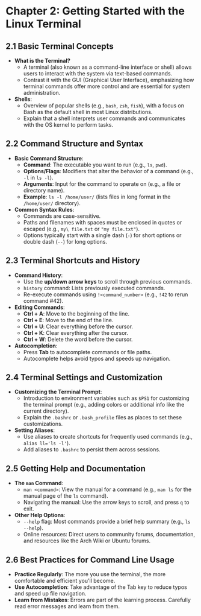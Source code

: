 # Chapter 2: Getting Started with the Linux Terminal

## 2.1 Basic Terminal Concepts
- **What is the Terminal?**
  - A terminal (also known as a command-line interface or shell) allows users to interact with the system via text-based commands.
  - Contrast it with the GUI (Graphical User Interface), emphasizing how terminal commands offer more control and are essential for system administration.
- **Shells**:
  - Overview of popular shells (e.g., `bash`, `zsh`, `fish`), with a focus on Bash as the default shell in most Linux distributions.
  - Explain that a shell interprets user commands and communicates with the OS kernel to perform tasks.
  
## 2.2 Command Structure and Syntax
- **Basic Command Structure**:
  - **Command**: The executable you want to run (e.g., `ls`, `pwd`).
  - **Options/Flags**: Modifiers that alter the behavior of a command (e.g., `-l` in `ls -l`).
  - **Arguments**: Input for the command to operate on (e.g., a file or directory name).
  - **Example**: `ls -l /home/user/` (lists files in long format in the `/home/user/` directory).
- **Common Syntax Rules**:
  - Commands are case-sensitive.
  - Paths and filenames with spaces must be enclosed in quotes or escaped (e.g., `my\ file.txt` or `"my file.txt"`).
  - Options typically start with a single dash (`-`) for short options or double dash (`--`) for long options.

## 2.3 Terminal Shortcuts and History
- **Command History**:
  - Use the **up/down arrow keys** to scroll through previous commands.
  - `history` command: Lists previously executed commands.
  - Re-execute commands using `!<command_number>` (e.g., `!42` to rerun command #42).
- **Editing Commands**:
  - **Ctrl + A**: Move to the beginning of the line.
  - **Ctrl + E**: Move to the end of the line.
  - **Ctrl + U**: Clear everything before the cursor.
  - **Ctrl + K**: Clear everything after the cursor.
  - **Ctrl + W**: Delete the word before the cursor.
- **Autocompletion**:
  - Press **Tab** to autocomplete commands or file paths.
  - Autocomplete helps avoid typos and speeds up navigation.

## 2.4 Terminal Settings and Customization
- **Customizing the Terminal Prompt**:
  - Introduction to environment variables such as `$PS1` for customizing the terminal prompt (e.g., adding colors or additional info like the current directory).
  - Explain the `.bashrc` or `.bash_profile` files as places to set these customizations.
- **Setting Aliases**:
  - Use aliases to create shortcuts for frequently used commands (e.g., `alias ll='ls -l'`).
  - Add aliases to `.bashrc` to persist them across sessions.

## 2.5 Getting Help and Documentation
- **The `man` Command**:
  - `man <command>`: View the manual for a command (e.g., `man ls` for the manual page of the `ls` command).
  - Navigating the manual: Use the arrow keys to scroll, and press `q` to exit.
- **Other Help Options**:
  - `--help` flag: Most commands provide a brief help summary (e.g., `ls --help`).
  - Online resources: Direct users to community forums, documentation, and resources like the Arch Wiki or Ubuntu forums.

## 2.6 Best Practices for Command Line Usage
- **Practice Regularly**: The more you use the terminal, the more comfortable and efficient you'll become.
- **Use Autocompletion**: Take advantage of the Tab key to reduce typos and speed up file navigation.
- **Learn from Mistakes**: Errors are part of the learning process. Carefully read error messages and learn from them.
